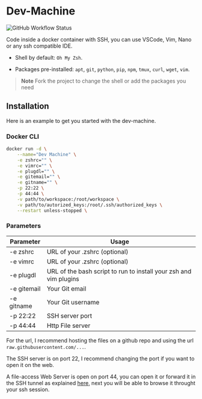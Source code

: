 # Dev-Machine

![GitHub Workflow Status](https://img.shields.io/github/actions/workflow/status/Marty42780/dev-machine/docker.yml?label=%F0%9F%9A%80%20Docker%20Build%20%26%20Push)

Code inside a docker container with SSH, you can use VSCode, Vim, Nano or any ssh compatible IDE.

+ Shell by default: `Oh My Zsh`.

+ Packages pre-installed: `apt`, `git`, `python`, `pip`, `npm`, `tmux`, `curl`, `wget`, `vim`.

> **Note**
> Fork the project to change the shell or add the packages you need

## Installation

Here is an example to get you started with the dev-machine.

### Docker CLI

```Bash
docker run -d \
    --name="Dev Machine" \
    -e zshrc="" \
    -e vimrc="" \
    -e plugdl="" \
    -e gitemail="" \
    -e gitname="" \
    -p 22:22 \
    -p 44:44 \
    -v path/to/workspace:/root/workspace \
    -v path/to/autorized_keys:/root/.ssh/authorized_keys \
    --restart unless-stopped \ 
```
### Parameters

| Parameter   | Usage                                                             |
|-------------|-------------------------------------------------------------------|
| -e zshrc    | URL of your .zshrc (optional)                                     |
| -e vimrc    | URL of your .zshrc (optional)                                     |
| -e plugdl   | URL of the bash script to run to install your zsh and vim plugins |
| -e gitemail |	Your Git email                                                    |
| -e gitname  | Your Git username                                                 |
| -p 22:22    | SSH server port                                                   |
| -p 44:44    | Http File server 						  |

For the url, I recommend hosting the files on a github repo and using the url `raw.githubusercontent.com/...`.

The SSH server is on port 22, I recommend changing the port if you want to open it on the web.

A file-access Web Server is open on port 44, you can open it or forward it in the SSH tunnel as explained [here](https://www.ssh.com/academy/ssh/tunneling-example), next you will be able to browse it throught your ssh session.

